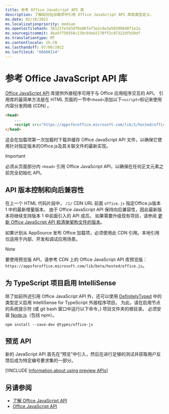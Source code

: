 ```yaml
---
title: 参考 Office JavaScript API 库
description: 了解如何在加载项中引用 Office JavaScript API 库和类型定义。
ms.date: 02/18/2021
ms.localizationpriority: medium
ms.openlocfilehash: 38121fe3d3df0a86fef3e2c8e3a58399640f1e2a
ms.sourcegitcommit: 4ba5f750358c139c93eb2170ff2c97322dfb50df
ms.translationtype: MT
ms.contentlocale: zh-CN
ms.lasthandoff: 07/06/2022
ms.locfileid: "66660114"
---
```

# <a name="referencing-the-office-javascript-api-library"></a>参考 Office JavaScript API 库

[Office JavaScript API](../reference/javascript-api-for-office.md) 库提供外接程序可用于与 Office 应用程序交互的 API。 引用库的最简单方法是在 HTML 页面的一节中`<head>`添加以下`<script>`标记来使用内容分发网络 (CDN) 。

```html
<head>
    ...
    <script src="https://appsforoffice.microsoft.com/lib/1/hosted/office.js" type="text/javascript"></script>
</head>
```

这会在加载项第一次加载时下载并缓存 Office JavaScript API 文件，以确保它使用针对指定版本的Office.js及其关联文件的最新实现。

> [!IMPORTANT]
> 必须从页面部分内 `<head>` 引用 Office JavaScript API，以确保在任何正文元素之前完全初始化 API。

## <a name="api-versioning-and-backward-compatibility"></a>API 版本控制和向后兼容性

在上一个 HTML 代码片段中， `/1/` CDN URL 前面 `office.js` 指定Office.js版本 1 中的最新增量版本。 由于 Office JavaScript API 保持向后兼容性，因此最新版本将继续支持版本 1 中前面引入的 API 成员。 如果需要升级现有项目，请参阅 [更新 Office JavaScript API 和清单架构文件的版本](update-your-javascript-api-for-office-and-manifest-schema-version.md)。 

如果计划从 AppSource 发布 Office 加载项，必须使用此 CDN 引用。本地引用仅适用于内部、开发和调试应用场景。

> [!NOTE]
> 要使用预览版 API，请参考 CDN 上的 Office JavaScript API 库预览版：`https://appsforoffice.microsoft.com/lib/beta/hosted/office.js`。

## <a name="enabling-intellisense-for-a-typescript-project"></a>为 TypeScript 项目启用 IntelliSense

除了如前所述引用 Office JavaScript API 外，还可以使用 [DefinitelyTyped](https://github.com/DefinitelyTyped/DefinitelyTyped/tree/master/types/office-js) 中的类型定义启用 IntelliSense for TypeScript 外接程序项目。 为此，请在启用节点的系统提示符 (或 git bash 窗口中运行以下命令，) 项目文件夹的根目录。 必须安装 [Node.js](https://nodejs.org)（包括 npm）。

```command&nbsp;line
npm install --save-dev @types/office-js
```

## <a name="preview-apis"></a>预览 API

新的 JavaScript API 首先在“预览”中引入，然后在进行足够的测试并获取用户反馈后成为特定编号要求集的一部分。

[!INCLUDE [Information about using preview APIs](../includes/using-preview-apis-host.md)]

## <a name="see-also"></a>另请参阅

- [了解 Office JavaScript API](understanding-the-javascript-api-for-office.md)
- [Office JavaScript API](../reference/javascript-api-for-office.md)
